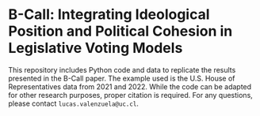 # B-Call: Integrating Ideological Position and Political Cohesion in Legislative Voting Models
This repository includes Python code and data to replicate the results presented in the B-Call paper. The example used is the U.S. House of Representatives data from 2021 and 2022. While the code can be adapted for other research purposes, proper citation is required. For any questions, please contact `lucas.valenzuela@uc.cl`.
